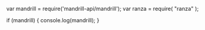 var mandrill = require('mandrill-api/mandrill');
var ranza = require( "ranza" );

if (mandrill) {
    console.log(mandrill);
}
